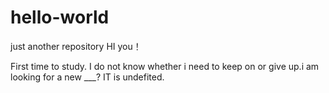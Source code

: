 # hello-world
just another repository
HI you！

First time to study. I do not know whether i need to keep on or give up.i am looking for a new ___? IT is undefited.
